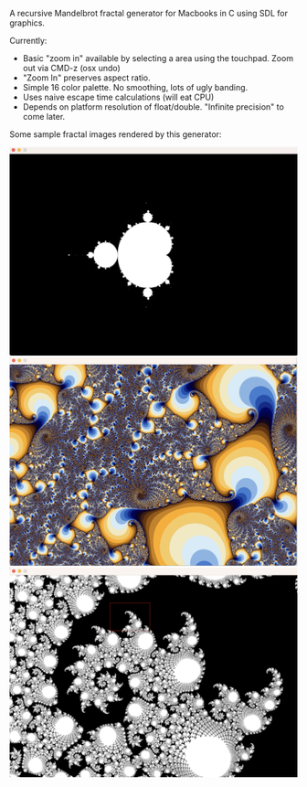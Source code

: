 A recursive Mandelbrot fractal generator for Macbooks in C using SDL for graphics. 

Currently:
* Basic "zoom in" available by selecting a area using the touchpad. Zoom out via CMD-z (osx undo)
* "Zoom In" preserves aspect ratio.
* Simple 16 color palette. No smoothing, lots of ugly banding.
* Uses naive escape time calculations (will eat CPU)
* Depends on platform resolution of float/double. "Infinite precision" to come later.

Some sample fractal images rendered by this generator:

![plot](./sample/image1.png)
![plot](./sample/image2.png)
![plot](./sample/image3.png)
